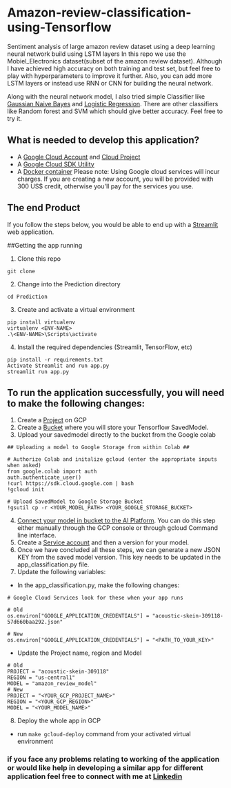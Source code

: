 # Amazon-review-classification-using-Tensorflow
Sentiment analysis of large amazon review dataset using a deep learning neural network build using LSTM layers 
In this repo we use the Mobiel_Electronics dataset(subset of the amazon review dataset).
Although I have achieved high accuracy on both training and test set, but feel free to play with hyperparameters to improve it further.
Also, you can add more LSTM layers or instead use RNN or CNN for building the neural network.

Along with the neural network model, I also tried simple Classifier like [Gaussian Naive Bayes](https://scikit-learn.org/stable/modules/generated/sklearn.naive_bayes.GaussianNB.html) and [Logistic Regression](https://scikit-learn.org/stable/modules/generated/sklearn.linear_model.LogisticRegression.html).
There are other classifiers like Random forest and SVM which should give better accuracy. Feel free to try it.

## What is needed to develop this application?
 - A [Google Cloud Account](https://cloud.google.com/gcp) and [Cloud Project](https://cloud.google.com/resource-manager/docs/creating-managing-projects)
 - A [Google Cloud SDK Utility](https://cloud.google.com/sdk/docs/install)
 - A [Docker container](https://docs.docker.com/get-docker/)
 Please note: Using Google cloud services will incur charges. If you are creating a new account, you will be provided with 300 US$ credit, otherwise you'll pay for the services you use.
 
## The end Product

If you follow the steps below, you would be able to end up with a [Streamlit](https://streamlit.io/) web application.

##Getting the app running
1. Clone this repo
```
git clone 
```
2. Change into the Prediction directory
```
cd Prediction
```
3. Create and activate a virtual environment
```
pip install virtualenv
virtualenv <ENV-NAME>
.\<ENV-NAME>\Scripts\activate
```
4. Install the required dependencies (Streamlit, TensorFlow, etc)
```
pip install -r requirements.txt
Activate Streamlit and run app.py
streamlit run app.py
```
## To run the application successfully, you will need to make the following changes:

1. Create a [Project](https://cloud.google.com/appengine/docs/standard/nodejs/building-app/creating-project) on GCP
2. Create a [Bucket](https://cloud.google.com/storage/docs/creating-buckets) where you will store your Tensorflow SavedModel.
3. Upload your savedmodel directly to the bucket from the Google colab 
```
## Uploading a model to Google Storage from within Colab ##

# Authorize Colab and initalize gcloud (enter the appropriate inputs when asked)
from google.colab import auth
auth.authenticate_user()
!curl https://sdk.cloud.google.com | bash
!gcloud init

# Upload SavedModel to Google Storage Bucket
!gsutil cp -r <YOUR_MODEL_PATH> <YOUR_GOOGLE_STORAGE_BUCKET>
```
4. [Connect your model in bucket to the AI Platform](https://cloud.google.com/ai-platform/prediction/docs/deploying-models). You can do this step either manually through the GCP console or through gcloud Command line interface.
5. Create a [Service account](https://cloud.google.com/iam/docs/creating-managing-service-accounts) and then a version for your model.
6. Once we have concluded all these steps, we can generate a new JSON KEY from the saved model version. This key needs to be updated in the app_classification.py file.
7. Update the following variables:
 - In the app_classification.py, make the following changes:
```
# Google Cloud Services look for these when your app runs

# Old
os.environ["GOOGLE_APPLICATION_CREDENTIALS"] = "acoustic-skein-309118-57d660baa292.json"

# New 
os.environ["GOOGLE_APPLICATION_CREDENTIALS"] = "<PATH_TO_YOUR_KEY>"
```
- Update the Project name, region and Model
```
# Old
PROJECT = "acoustic-skein-309118"
REGION = "us-central1" 
MODEL = "amazon_review_model"
# New
PROJECT = "<YOUR_GCP_PROJECT_NAME>"
REGION = "<YOUR_GCP_REGION>"
MODEL = "<YOUR_MODEL_NAME>"
```
8. Deploy the whole app in GCP
 - run `make gcloud-deploy` command from your activated virtual environment


### if you face any problems relating to working of the application or would like help in developing a similar app for different application feel free to connect with me at [Linkedin](https://www.linkedin.com/in/yash-inaniya-558571bb/)
